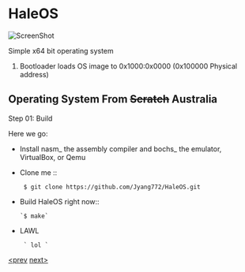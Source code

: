HaleOS
======


![ScreenShot](http://i.imgur.com/wnwVKKL.png)




Simple x64 bit operating system



1. Bootloader loads OS image to 0x1000:0x0000 (0x100000 Physical address)



Operating System From <del>Scratch</del> Australia
-----------------------------

Step 01: Build

Here we go:

+ Install nasm_ the assembly compiler and bochs_ the emulator, VirtualBox, or Qemu

+ Clone me ::
      
     ` $ git clone https://github.com/Jyang772/HaleOS.git`
     
+ Build HaleOS right now::

      `$ make`
      
+ LAWL 

       ` lol `
     
            
[<prev](http://google.com) [next>](http://google.com)
